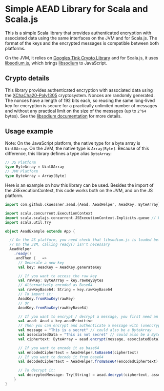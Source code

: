# Simple AEAD Library for Scala and Scala.js

This is a simple Scala library that provides authenticated encryption with associated data using the same interfaces on
the JVM and for Scala.js. The format of the keys and the encrypted messages is compatible between both platforms.

On the JVM, it relies on [Googles Tink Crypto Library](https://developers.google.com/tink) and for Scala.js, it
uses [libsodium.js](https://github.com/jedisct1/libsodium.js/), which brings [libsodium](https://doc.libsodium.org/) to
JavaScript.

## Crypto details

This library provides authenticated encryption with associated data using
the [XChaCha20-Poly1305](https://datatracker.ietf.org/doc/html/draft-irtf-cfrg-xchacha)
cryptosystem. Nonces are randomly generated. The nonces have a length of 192 bits each, so reusing the same long-lived
key for encryption is secure for a practically unlimited number of messages and without any practical limit on the size
of the messages (up to `2^64` bytes). See the
[libsodium documentation](https://libsodium.gitbook.io/doc/secret-key_cryptography/aead/chacha20-poly1305/xchacha20-poly1305_construction)
for more details.

## Usage example

Note: On the JavaScript platform, the native type for a byte array is `Uint8Array`. On the JVM, the native type is
`Array[Byte]`. Because of this difference, this library defines a type alias `ByteArray`:

```scala
// JS Platform
type ByteArray = Uint8Array
// JVM Platform
type ByteArray = Array[Byte]
```

Here is an example on how this library can be used. Besides the import of the JSExecutionContext, this code works both
on the JVM, and on the JS platform.

```Scala
import com.github.ckuessner.aead.{Aead, AeadHelper, AeadKey, ByteArray}

import scala.concurrent.ExecutionContext
import scala.scalajs.concurrent.JSExecutionContext.Implicits.queue // Needed for AeadHelper.ready().andThen(…)
import scala.util.Try

object AeadExample extends App {

  // On the JS platform, you need check that libsodium.js is loaded before using any other functionality
  // On the JVM, calling ready() isn't necessary
  AeadHelper
    .ready()
    .andThen { _ =>
      // Generate a new key
      val key: AeadKey = AeadKey.generateKey

      // If you want to access the raw key
      val rawKey: ByteArray = key.rawKeyBytes
      // Alternatively encoded as Base64
      val rawKeyBase64: String = key.rawKeyBase64
      // To import it:
      AeadKey.fromRawKey(rawKey)
      // Or
      AeadKey.fromRawKey(rawKeyBase64)

      // If you want to encrypt / decrypt a message, you first need an Aead instance
      val aead: Aead = key.aeadPrimitive
      // Then you can encrypt and authenticate a message with (unencrypted but authenticated) associated data:
      val message = "This is a secret" // could also be a ByteArray
      val associatedData = "This is not secret" // could also be a ByteArray
      val ciphertext: ByteArray = aead.encrypt(message, associatedData).get // encrypt returns a Try[ByteArray]

      // If you want to encode it as base64
      val encodedCiphertext = AeadHelper.toBase64(ciphertext)
      // If you want to decode it from base64
      val decodedCiphertext = AeadHelper.fromBase64(encodedCiphertext)

      // To decrypt it:
      val decryptedMessage: Try[String] = aead.decrypt(ciphertext, associatedData)
    }
}
```
